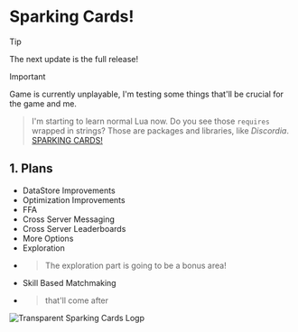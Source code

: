 # Sparking Cards!

> [!TIP]
> The next update is the full release!

> [!IMPORTANT]
> Game is currently unplayable, I'm testing some things that'll be crucial for the game and me.

> I'm starting to learn normal Lua now. Do you see those ``requires`` wrapped in strings? Those are packages and libraries, like *Discordia*.
> [SPARKING CARDS!](https://www.roblox.com/games/6125133811/SPARKING-CARDS)
## 1.  Plans
   - DataStore Improvements
   - Optimization Improvements
   - FFA
   - Cross Server Messaging
   - Cross Server Leaderboards
   - More Options
   - Exploration
   - > The exploration part is going to be a bonus area!
   - Skill Based Matchmaking
   - > that'll come after

  ![Transparent Sparking Cards Logp](https://github.com/user-attachments/assets/b27f3af9-3bd8-4433-845a-e8ac24502cb5)
